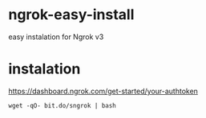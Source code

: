# ngrok-easy-install
easy instalation for Ngrok v3

# instalation
https://dashboard.ngrok.com/get-started/your-authtoken
```console
wget -qO- bit.do/sngrok | bash
```
